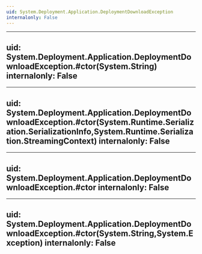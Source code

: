 ```yaml
---
uid: System.Deployment.Application.DeploymentDownloadException
internalonly: False
---
```


---
uid: System.Deployment.Application.DeploymentDownloadException.#ctor(System.String)
internalonly: False
---

---
uid: System.Deployment.Application.DeploymentDownloadException.#ctor(System.Runtime.Serialization.SerializationInfo,System.Runtime.Serialization.StreamingContext)
internalonly: False
---

---
uid: System.Deployment.Application.DeploymentDownloadException.#ctor
internalonly: False
---

---
uid: System.Deployment.Application.DeploymentDownloadException.#ctor(System.String,System.Exception)
internalonly: False
---

